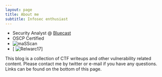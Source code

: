 ```yaml
---
layout: page
title: About me
subtitle: Infosec enthusiast 
---
```


- Security Analyst @ [Bluecast](https://bluecast.tech/)
- OSCP Certified
- ![maSScan](https://www.hackthebox.eu/profile/94996)
- [ ![Relwarc17](https://www.hackthebox.eu/badge/image/42767)]

This blog is a collection of CTF writeups and other vulnerability related content. Please contact me by twitter or e-mail if you have any questions. Links can be found on the bottom of this page.
